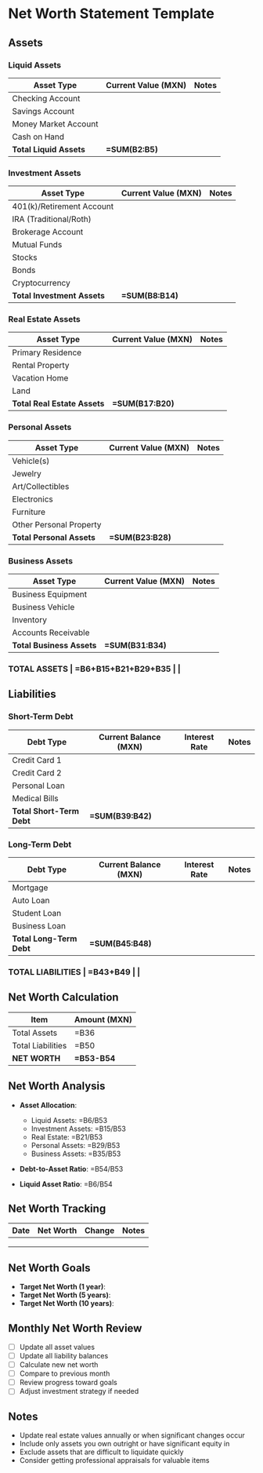 # Net Worth Statement Template

## Assets

### Liquid Assets
| Asset Type | Current Value (MXN) | Notes |
|------------|---------------------|-------|
| Checking Account | | |
| Savings Account | | |
| Money Market Account | | |
| Cash on Hand | | |
| **Total Liquid Assets** | **=SUM(B2:B5)** | |

### Investment Assets
| Asset Type | Current Value (MXN) | Notes |
|------------|---------------------|-------|
| 401(k)/Retirement Account | | |
| IRA (Traditional/Roth) | | |
| Brokerage Account | | |
| Mutual Funds | | |
| Stocks | | |
| Bonds | | |
| Cryptocurrency | | |
| **Total Investment Assets** | **=SUM(B8:B14)** | |

### Real Estate Assets
| Asset Type | Current Value (MXN) | Notes |
|------------|---------------------|-------|
| Primary Residence | | |
| Rental Property | | |
| Vacation Home | | |
| Land | | |
| **Total Real Estate Assets** | **=SUM(B17:B20)** | |

### Personal Assets
| Asset Type | Current Value (MXN) | Notes |
|------------|---------------------|-------|
| Vehicle(s) | | |
| Jewelry | | |
| Art/Collectibles | | |
| Electronics | | |
| Furniture | | |
| Other Personal Property | | |
| **Total Personal Assets** | **=SUM(B23:B28)** | |

### Business Assets
| Asset Type | Current Value (MXN) | Notes |
|------------|---------------------|-------|
| Business Equipment | | |
| Business Vehicle | | |
| Inventory | | |
| Accounts Receivable | | |
| **Total Business Assets** | **=SUM(B31:B34)** | |

### **TOTAL ASSETS** | **=B6+B15+B21+B29+B35** | |

## Liabilities

### Short-Term Debt
| Debt Type | Current Balance (MXN) | Interest Rate | Notes |
|-----------|----------------------|---------------|-------|
| Credit Card 1 | | | |
| Credit Card 2 | | | |
| Personal Loan | | | |
| Medical Bills | | | |
| **Total Short-Term Debt** | **=SUM(B39:B42)** | | |

### Long-Term Debt
| Debt Type | Current Balance (MXN) | Interest Rate | Notes |
|-----------|----------------------|---------------|-------|
| Mortgage | | | |
| Auto Loan | | | |
| Student Loan | | | |
| Business Loan | | | |
| **Total Long-Term Debt** | **=SUM(B45:B48)** | | |

### **TOTAL LIABILITIES** | **=B43+B49** | |

## Net Worth Calculation
| Item | Amount (MXN) |
|------|--------------|
| Total Assets | =B36 |
| Total Liabilities | =B50 |
| **NET WORTH** | **=B53-B54** |

## Net Worth Analysis
- **Asset Allocation**:
  - Liquid Assets: =B6/B53
  - Investment Assets: =B15/B53
  - Real Estate: =B21/B53
  - Personal Assets: =B29/B53
  - Business Assets: =B35/B53

- **Debt-to-Asset Ratio**: =B54/B53
- **Liquid Asset Ratio**: =B6/B54

## Net Worth Tracking
| Date | Net Worth | Change | Notes |
|------|-----------|--------|-------|
| | | | |
| | | | |
| | | | |

## Net Worth Goals
- **Target Net Worth (1 year)**: 
- **Target Net Worth (5 years)**: 
- **Target Net Worth (10 years)**: 

## Monthly Net Worth Review
- [ ] Update all asset values
- [ ] Update all liability balances
- [ ] Calculate new net worth
- [ ] Compare to previous month
- [ ] Review progress toward goals
- [ ] Adjust investment strategy if needed

## Notes
- Update real estate values annually or when significant changes occur
- Include only assets you own outright or have significant equity in
- Exclude assets that are difficult to liquidate quickly
- Consider getting professional appraisals for valuable items
